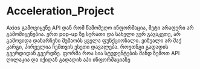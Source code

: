 # Acceleration_Project


Axios გამოვიყენე API დან რომ წამომეღო ინფორმაცია, მეტი არაფერი არ გამომიყენებია. ერთ pop-up ზე სურათი და სახელი ვერ გავაკეთე,  არ გამოვიდა დანარჩენი მუშაობს ყველა ფუნქციონალი. ვიზუალი არ მაქ კარგი, პირველია ჩემთვის ესეთი დავალება. როუთნგი გადადის გვერდიდან გვერდზე. ფორმა როა სია სტუდენტების მანდ ზემოთ API ღილაკია და იქიდან გადადის აპი ინფორმაციაზე